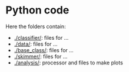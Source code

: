 # Python code

Here the folders contain:
 - [./classifier/](classifier): files for ...
 - [./data/](data): files for ...
 - [./base_class/](base_class): files for ...
 - [./skimmer/](skimmer): files for ...
 - [./analysis/](analysis): processor and files to make plots
